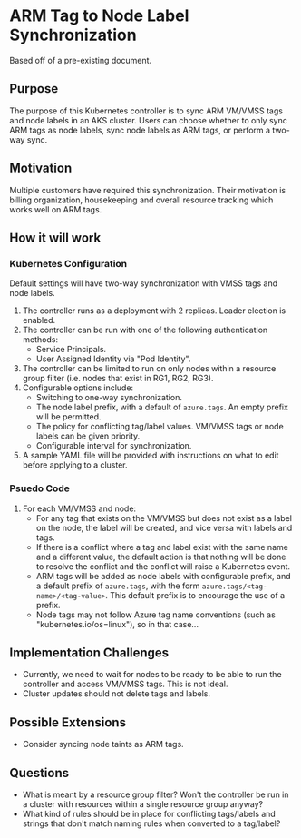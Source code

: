 # ARM Tag to Node Label Synchronization

Based off of a pre-existing document.

## Purpose

The purpose of this Kubernetes controller is to sync ARM VM/VMSS tags and node labels in an AKS cluster.
Users can choose whether to only sync ARM tags as node labels, sync node labels as ARM tags,
or perform a two-way sync.

## Motivation

Multiple customers have required this synchronization.
Their motivation is billing organization, housekeeping and overall resource tracking which works well on ARM tags.

## How it will work

### Kubernetes Configuration

Default settings will have two-way synchronization with VMSS tags and node labels.

1. The controller runs as a deployment with 2 replicas. Leader election is enabled.
2. The controller can be run with one of the following authentication methods:
    - Service Principals.
    - User Assigned Identity via "Pod Identity".
3. The controller can be limited to run on only nodes within a resource group filter (i.e. nodes that exist in RG1, RG2, RG3).
4. Configurable options include:
    - Switching to one-way synchronization.
    - The node label prefix, with a default of `azure.tags`. An empty prefix will be permitted.
    - The policy for conflicting tag/label values. VM/VMSS tags or node labels can be given priority.
    - Configurable interval for synchronization.
5. A sample YAML file will be provided with instructions on what to edit before applying to a cluster.

### Psuedo Code

1. For each VM/VMSS and node:
    - For any tag that exists on the VM/VMSS but does not exist as a label on the node, the label will be created, and vice versa with labels and tags.
    - If there is a conflict where a tag and label exist with the same name and a different value,
      the default action is that nothing will be done to resolve the conflict and the conflict will raise a Kubernetes
      event.
    - ARM tags will be added as node labels with configurable prefix, and a default prefix of `azure.tags`, with the form 
    `azure.tags/<tag-name>/<tag-value>`. This default prefix is to encourage the use of a prefix.
    - Node tags may not follow Azure tag name conventions (such as "kubernetes.io/os=linux"), so in that case...

## Implementation Challenges

- Currently, we need to wait for nodes to be ready to be able to run the controller and access VM/VMSS tags. This is not ideal.
- Cluster updates should not delete tags and labels.

## Possible Extensions

- Consider syncing node taints as ARM tags.

## Questions

- What is meant by a resource group filter? Won't the controller be run in a cluster with resources within a single resource group anyway?
- What kind of rules should be in place for conflicting tags/labels and strings that don't match naming rules when converted to a tag/label?
